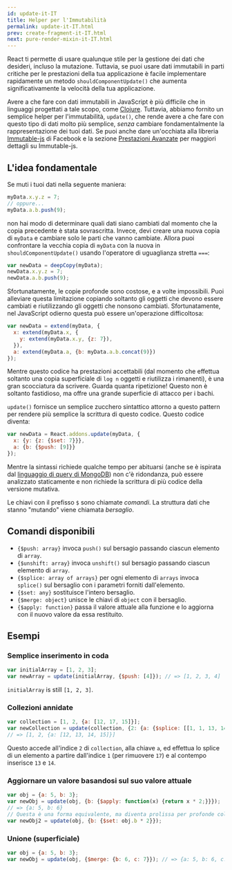 ```yaml
---
id: update-it-IT
title: Helper per l'Immutabilità
permalink: update-it-IT.html
prev: create-fragment-it-IT.html
next: pure-render-mixin-it-IT.html
---
```


React ti permette di usare qualunque stile per la gestione dei dati che desideri, incluso la mutazione. Tuttavia, se puoi usare dati immutabili in parti critiche per le prestazioni della tua applicazione è facile implementare rapidamente un metodo `shouldComponentUpdate()` che aumenta significativamente la velocità della tua applicazione.

Avere a che fare con dati immutabili in JavaScript è più difficile che in linguaggi progettati a tale scopo, come [Clojure](http://clojure.org/). Tuttavia, abbiamo fornito un semplice helper per l'immutabilità, `update()`, che rende avere a che fare con questo tipo di dati molto più semplice, *senza* cambiare fondamentalmente la rappresentazione dei tuoi dati. Se puoi anche dare un'occhiata alla libreria [Immutable-js](https://facebook.github.io/immutable-js/docs/) di Facebook e la sezione [Prestazioni Avanzate](/docs/advanced-performance.html) per maggiori dettagli su Immutable-js.

## L'idea fondamentale

Se muti i tuoi dati nella seguente maniera:

```js
myData.x.y.z = 7;
// oppure...
myData.a.b.push(9);
```

non hai modo di determinare quali dati siano cambiati dal momento che la copia precedente è stata sovrascritta. Invece, devi creare una nuova copia di `myData` e cambiare solo le parti che vanno cambiate. Allora puoi confrontare la vecchia copia di `myData` con la nuova in `shouldComponentUpdate()` usando l'operatore di uguaglianza stretta `===`:

```js
var newData = deepCopy(myData);
newData.x.y.z = 7;
newData.a.b.push(9);
```

Sfortunatamente, le copie profonde sono costose, e a volte impossibili. Puoi alleviare questa limitazione copiando soltanto gli oggetti che devono essere cambiati e riutilizzando gli oggetti che nonsono cambiati. Sfortunatamente, nel JavaScript odierno questa può essere un'operazione difficoltosa:

```js
var newData = extend(myData, {
  x: extend(myData.x, {
    y: extend(myData.x.y, {z: 7}),
  }),
  a: extend(myData.a, {b: myData.a.b.concat(9)})
});
```

Mentre questo codice ha prestazioni accettabili (dal momento che effettua soltanto una copia superficiale di `log n` oggetti e riutilizza i rimanenti), è una gran scocciatura da scrivere. Guarda quanta ripetizione! Questo non è soltanto fastidioso, ma offre una grande superficie di attacco per i bachi.

`update()` fornisce un semplice zucchero sintattico attorno a questo pattern per rendere più semplice la scrittura di questo codice. Questo codice diventa:

```js
var newData = React.addons.update(myData, {
  x: {y: {z: {$set: 7}}},
  a: {b: {$push: [9]}}
});
```

Mentre la sintassi richiede qualche tempo per abituarsi (anche se è ispirata dal [linguaggio di query di MongoDB](http://docs.mongodb.org/manual/core/crud-introduction/#query)) non c'è ridondanza, può essere analizzato staticamente e non richiede la scrittura di più codice della versione mutativa.

Le chiavi con il prefisso `$` sono chiamate *comandi*. La struttura dati che stanno "mutando" viene chiamata *bersaglio*.

## Comandi disponibili

  * `{$push: array}` invoca `push()` sul bersagio passando ciascun elemento di `array`.
  * `{$unshift: array}` invoca `unshift()` sul bersagio passando ciascun elemento di `array`.
  * `{$splice: array of arrays}` per ogni elemento di `arrays` invoca `splice()` sul bersaglio con i parametri forniti dall'elemento.
  * `{$set: any}` sostituisce l'intero bersaglio.
  * `{$merge: object}` unisce le chiavi di `object` con il bersaglio.
  * `{$apply: function}` passa il valore attuale alla funzione e lo aggiorna con il nuovo valore da essa restituito.

## Esempi

### Semplice inserimento in coda

```js
var initialArray = [1, 2, 3];
var newArray = update(initialArray, {$push: [4]}); // => [1, 2, 3, 4]
```
`initialArray` is still `[1, 2, 3]`.

### Collezioni annidate

```js
var collection = [1, 2, {a: [12, 17, 15]}];
var newCollection = update(collection, {2: {a: {$splice: [[1, 1, 13, 14]]}}});
// => [1, 2, {a: [12, 13, 14, 15]}]
```
Questo accede all'indice `2` di `collection`, alla chiave `a`, ed effettua lo splice di un elemento a partire dall'indice `1` (per rimuovere `17`) e al contempo inserisce `13` e `14`.

### Aggiornare un valore basandosi sul suo valore attuale

```js
var obj = {a: 5, b: 3};
var newObj = update(obj, {b: {$apply: function(x) {return x * 2;}}});
// => {a: 5, b: 6}
// Questa è una forma equivalente, ma diventa prolissa per profonde collezioni annidate:
var newObj2 = update(obj, {b: {$set: obj.b * 2}});
```

### Unione (superficiale)

```js
var obj = {a: 5, b: 3};
var newObj = update(obj, {$merge: {b: 6, c: 7}}); // => {a: 5, b: 6, c: 7}
```
